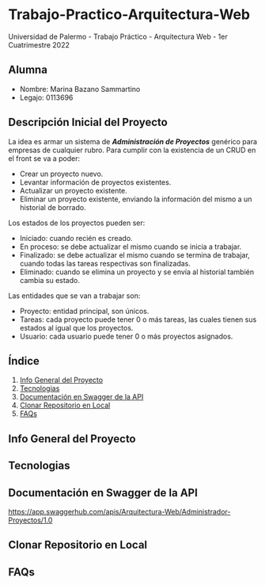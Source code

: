 # Trabajo-Practico-Arquitectura-Web
Universidad de Palermo - Trabajo Práctico - Arquitectura Web - 1er Cuatrimestre 2022

## Alumna
* Nombre: Marina Bazano Sammartino
* Legajo: 0113696

## Descripción Inicial del Proyecto
La idea es armar un sistema de ***Administración de Proyectos*** genérico para empresas de cualquier rubro.
Para cumplir con la existencia de un CRUD en el front se va a poder:
* Crear un proyecto nuevo.
* Levantar información de proyectos existentes.
* Actualizar un proyecto existente.
* Eliminar un proyecto existente, enviando la información del mismo a un historial de borrado.

Los estados de los proyectos pueden ser:
* Iniciado: cuando recién es creado.
* En proceso: se debe actualizar el mismo cuando se inicia a trabajar.
* Finalizado: se debe actualizar el mismo cuando se termina de trabajar, cuando todas las tareas respectivas son finalizadas.
* Eliminado: cuando se elimina un proyecto y se envía al historial también cambia su estado.

Las entidades que se van a trabajar son:
* Proyecto: entidad principal, son únicos.
* Tareas: cada proyecto puede tener 0 o más tareas, las cuales tienen sus estados al igual que los proyectos.
* Usuario: cada usuario puede tener 0 o más proyectos asignados.

## Índice

1. [Info General del Proyecto](#general-info)
2. [Tecnologias](#technologies)
3. [Documentación en Swagger de la API](#swagger)
4. [Clonar Repositorio en Local](#installation)
5. [FAQs](#faqs)


## Info General del Proyecto
<a name="general-info"></a>

## Tecnologias
<a name="technologies"></a>

## Documentación en Swagger de la API
<a name="swagger"></a>
https://app.swaggerhub.com/apis/Arquitectura-Web/Administrador-Proyectos/1.0

## Clonar Repositorio en Local
<a name="installation"></a>

## FAQs
<a name="faqs"></a>
